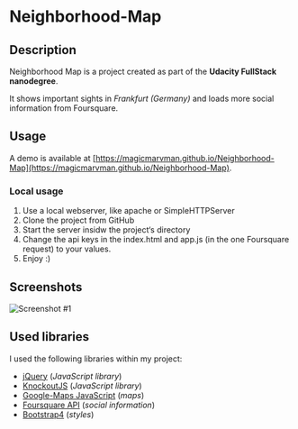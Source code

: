 # Neighborhood-Map
## Description
Neighborhood Map is a project created as part of the **Udacity FullStack nanodegree**.

It shows important sights in _Frankfurt (Germany)_ and loads more social information from Foursquare.

## Usage
A demo is available at [https://magicmarvman.github.io/Neighborhood-Map](https://magicmarvman.github.io/Neighborhood-Map).

### Local usage
1. Use a local webserver, like apache or SimpleHTTPServer
2. Clone the project from GitHub
3. Start the server insidw the project‘s directory
4. Change the api keys in the index.html and app.js (in the one Foursquare request)
to your values.
5. Enjoy :)
## Screenshots
![Screenshot #1](https://marvnet.de/wp-content/uploads/2017/12/Neighborhood-Map.png "Screenshot #1")

## Used libraries
I used the following libraries within my project:
- [jQuery](https://jquery.com) (_JavaScript library_)
- [KnockoutJS](http://knockoutjs.com) (_JavaScript library_)
- [Google-Maps JavaScript](https://developer.google.com/maps) (_maps_)
- [Foursquare API](https://developer.foursquare.com) (_social information_)
- [Bootstrap4](http://getbootstrap.com) (_styles_)
